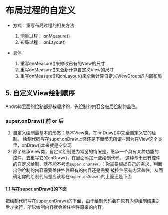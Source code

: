 # 布局过程的自定义

- 方式：重写布局过程的相关方法
  1. 测量过程： onMeasure()
  2. 布局过程： onLayout()

- 具体：
  1. 重写onMeasure()来修改已有的View的尺寸
  2. 重写onMeasure()来全新计算自定义View的尺寸
  3. 重写onMeasure()和onLayout()来全新计算自定义ViewGroup的内部布局

## 5. 自定义View绘制顺序

Android里面的绘制都是按顺序的，先绘制的内容会被后绘制的盖住。

### super.onDraw() 前 or 后

1. 自定义绘制最基本的形态：基本View类，在onDraw()中完全自定义它的绘制。
    绘制代码写在super.onDraw上面还是下面都无所谓--因为在View这个类里，onDraw()本来就是空实现
2. 除了继承View类，自定义绘制更为常见的情况是，继承一个具有某种功能的控件，去重写它的onDraw()，在里面添加一些绘制代码。
 这种基于已有控件的自定义绘制，就不能不考虑`super.onDraw()`：你需要根据自己的需求，判断出你绘制的内容需要盖住控件原有的内容还是需要
 被控件原有内容盖住，从而确定你的绘制代码是应该写在`super.onDraw()`的上面还是下面

#### 1.1 写在super.onDraw()的下面

把绘制代码写在super.onDraw()的下面，由于绘制代码会在原有内容绘制结束之后才执行，所以绘制内容就会盖住控件原来的内容。
